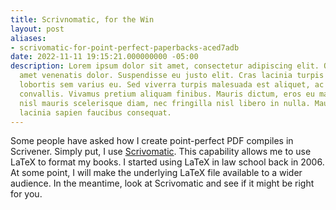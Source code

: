 ```yaml
---
title: Scrivnomatic, for the Win
layout: post
aliases:
- scrivomatic-for-point-perfect-paperbacks-aced7adb
date: 2022-11-11 19:15:21.000000000 -05:00
description: Lorem ipsum dolor sit amet, consectetur adipiscing elit. Quisque sit
  amet venenatis dolor. Suspendisse eu justo elit. Cras lacinia turpis nulla, nec
  lobortis sem varius eu. Sed viverra turpis malesuada est aliquet, ac laoreet Leo
  convallis. Vivamus pretium aliquam finibus. Mauris dictum, eros eu malesuada imperdiet,
  nisl mauris scelerisque diam, nec fringilla nisl libero in nulla. Mauris eget massa
  lacinia sapien faucibus consequat.
---
```

Some people have asked how I create point-perfect PDF compiles in Scrivener. Simply put, I use [Scrivomatic](https://iandol.github.io/scrivomatic/). This capability allows me to use LaTeX to format my books. I started using LaTeX in law school back in 2006. At some point, I will make the underlying LaTeX file available to a wider audience. In the meantime, look at Scrivomatic and see if it might be right for you.
